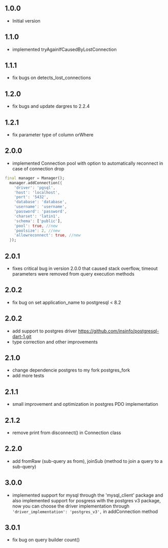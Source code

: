 ## 1.0.0

- Initial version

## 1.1.0

- implemented tryAgainIfCausedByLostConnection

## 1.1.1

- fix bugs on detects_lost_connections

## 1.2.0

- fix bugs and update dargres to 2.2.4

## 1.2.1

- fix parameter type of column orWhere

## 2.0.0

- implemented Connection pool with option to automatically reconnect in case of connection drop
```dart
final manager = Manager();
  manager.addConnection({
    'driver': 'pgsql',
    'host': 'localhost',
    'port': '5432',
    'database': 'database',
    'username': 'username',
    'password': 'password',
    'charset': 'latin1',  
    'schema': ['public'],
    'pool': true, //new
    'poolsize': 2, //new
    'allowreconnect': true, //new   
  });

```

## 2.0.1

- fixes critical bug in version 2.0.0 that caused stack overflow, timeout parameters were removed from query execution methods


## 2.0.2

- fix bug on set application_name to postgresql < 8.2  

## 2.0.2

- add support to postgres driver https://github.com/insinfo/postgresql-dart-1.git
- type correction and other improvements

## 2.1.0

- change dependencie postgres to my fork postgres_fork
- add more tests

## 2.1.1

- small improvement and optimization in postgres PDO implementation

## 2.1.2

- remove print from disconnect() in Connection class

## 2.2.0

- add fromRaw (sub-query as from), joinSub (method to join a query to a sub-query)

## 3.0.0

- implemented support for mysql through the 'mysql_client' package and also implemented support for posgress with the postgres v3 package, now you can choose the driver implementation through ``` 'driver_implementation': 'postgres_v3', ``` in addConnection method

## 3.0.1

- fix bug on query builder count() 
